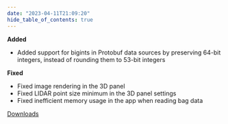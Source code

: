 ```yaml
---
date: "2023-04-11T21:09:20"
hide_table_of_contents: true
---
```

**Added**
- Added support for bigints in Protobuf data sources by preserving 64-bit integers, instead of rounding them to 53-bit integers

**Fixed**
- Fixed image rendering in the 3D panel
- Fixed LIDAR point size minimum in the 3D panel settings 
- Fixed inefficient memory usage in the app when reading bag data

[Downloads](https://github.com/foxglove/studio/releases/tag/v1.50.0)
